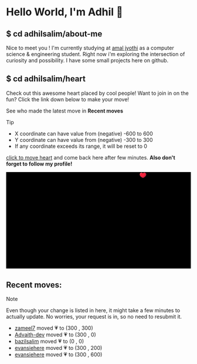 # Hello World, I'm Adhil 👋

## $ cd adhilsalim/about-me
Nice to meet you ! I'm currently studying at [amal jyothi](https://www.ajce.in/home/index.html) as a computer science & engineering student. Right now i'm exploring the intersection of curiosity and possibility. I have some small projects here on github.
## $ cd adhilsalim/heart
Check out this awesome heart placed by cool people! Want to join in on the fun? Click the link down below to make your move!

See who made the latest move in **Recent moves**
> [!TIP]
> - X coordinate can have value from (negative) -600 to 600
> - Y coordinate can have value from (negative) -300 to 300
> - If any coordinate exceeds its range, it will be reset to 0

[click to move heart](https://github.com/adhilsalim/adhilsalim/issues/new?title=00,200&body=DO+NOT+ADD+SPACE.+Just+change+the+values+and+hit+submit.+It+will+take+some+time+to+reflect.) and come back here after few minutes. **Also don't forget to follow my profile!**

![GitHub Banner Image](github_banner_heart.png)

## Recent moves: 
> [!NOTE] 
> Even though your change is listed in here, it might take a few minutes to actually update. No worries, your request is in, so no need to resubmit it.
- [zameel7](https://github.com/zameel7) moved 💗 to (300 , 300)
- [Advaith-dev](https://github.com/Advaith-dev) moved 💗 to (300 , 0)
- [bazilsalim](https://github.com/bazilsalim) moved 💗 to (0 , 0)
- [evansiehere](https://github.com/evansiehere) moved 💗 to (300 , 200)
- [evansiehere](https://github.com/evansiehere) moved 💗 to (300 , 600)
